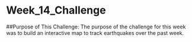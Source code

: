 # Week_14_Challenge

##Purpose of This Challenge:
The purpose of the challenge for this week was to build an interactive map to track earthquakes over the past week. 
